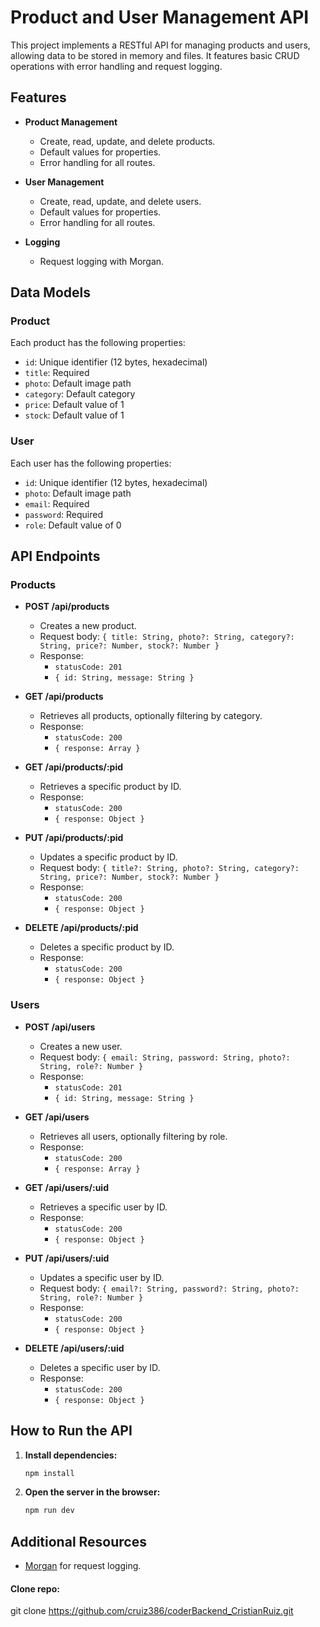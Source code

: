 # Product and User Management API

This project implements a RESTful API for managing products and users, allowing data to be stored in memory and files. It features basic CRUD operations with error handling and request logging.

## Features

- **Product Management**
  - Create, read, update, and delete products.
  - Default values for properties.
  - Error handling for all routes.

- **User Management**
  - Create, read, update, and delete users.
  - Default values for properties.
  - Error handling for all routes.

- **Logging**
  - Request logging with Morgan.

## Data Models

### Product
Each product has the following properties:
- `id`: Unique identifier (12 bytes, hexadecimal)
- `title`: Required
- `photo`: Default image path
- `category`: Default category
- `price`: Default value of 1
- `stock`: Default value of 1

### User
Each user has the following properties:
- `id`: Unique identifier (12 bytes, hexadecimal)
- `photo`: Default image path
- `email`: Required
- `password`: Required
- `role`: Default value of 0

## API Endpoints

### Products

- **POST /api/products**
  - Creates a new product.
  - Request body: `{ title: String, photo?: String, category?: String, price?: Number, stock?: Number }`
  - Response:
    - `statusCode: 201`
    - `{ id: String, message: String }`
  
- **GET /api/products**
  - Retrieves all products, optionally filtering by category.
  - Response:
    - `statusCode: 200`
    - `{ response: Array }`
  
- **GET /api/products/:pid**
  - Retrieves a specific product by ID.
  - Response:
    - `statusCode: 200`
    - `{ response: Object }`
  
- **PUT /api/products/:pid**
  - Updates a specific product by ID.
  - Request body: `{ title?: String, photo?: String, category?: String, price?: Number, stock?: Number }`
  - Response:
    - `statusCode: 200`
    - `{ response: Object }`
  
- **DELETE /api/products/:pid**
  - Deletes a specific product by ID.
  - Response:
    - `statusCode: 200`
    - `{ response: Object }`

### Users

- **POST /api/users**
  - Creates a new user.
  - Request body: `{ email: String, password: String, photo?: String, role?: Number }`
  - Response:
    - `statusCode: 201`
    - `{ id: String, message: String }`
  
- **GET /api/users**
  - Retrieves all users, optionally filtering by role.
  - Response:
    - `statusCode: 200`
    - `{ response: Array }`
  
- **GET /api/users/:uid**
  - Retrieves a specific user by ID.
  - Response:
    - `statusCode: 200`
    - `{ response: Object }`
  
- **PUT /api/users/:uid**
  - Updates a specific user by ID.
  - Request body: `{ email?: String, password?: String, photo?: String, role?: Number }`
  - Response:
    - `statusCode: 200`
    - `{ response: Object }`
  
- **DELETE /api/users/:uid**
  - Deletes a specific user by ID.
  - Response:
    - `statusCode: 200`
    - `{ response: Object }`

## How to Run the API

1. **Install dependencies:**
    
    ```bash
    npm install
     ```


2. **Open the server in the browser:**

    ```bash
    npm run dev
    ```

## Additional Resources 

- [Morgan](https://github.com/expressjs/morgan) for request logging.


#### Clone repo: 
git clone https://github.com/cruiz386/coderBackend_CristianRuiz.git












